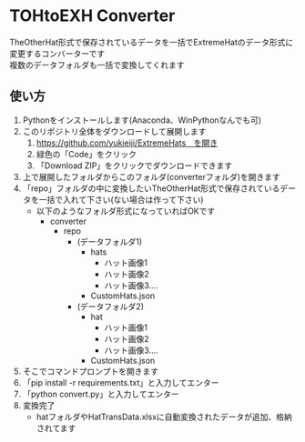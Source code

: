 # TOHtoEXH Converter

TheOtherHat形式で保存されているデータを一括でExtremeHatのデータ形式に変更するコンバーターです<br>
複数のデータフォルダも一括で変換してくれます

## 使い方
1. Pythonをインストールします(Anaconda、WinPythonなんでも可)
2. このリポジトリ全体をダウンロードして展開します
   1. https://github.com/yukieiji/ExtremeHats　を開き
   2. 緑色の「Code」をクリック
   3. 「Download ZIP」をクリックでダウンロードできます
3. 上で展開したフォルダからこのフォルダ(converterフォルダ)を開きます
4. 「repo」フォルダの中に変換したいTheOtherHat形式で保存されているデータを一括で入れて下さい(ない場合は作って下さい)
   - 以下のようなフォルダ形式になっていればOKです
     - converter
       - repo
         - (データフォルダ1)
            - hats
              - ハット画像1
              - ハット画像2
              - ハット画像3....
            - CustomHats.json
          - (データフォルダ2)
            - hat
              - ハット画像1
              - ハット画像2
              - ハット画像3....
            - CustomHats.json
5. そこでコマンドプロンプトを開きます
6. 「pip install -r requirements.txt」と入力してエンター
7. 「python convert.py」と入力してエンター
8. 変換完了
   - hatフォルダやHatTransData.xlsxに自動変換されたデータが追加、格納されてます

